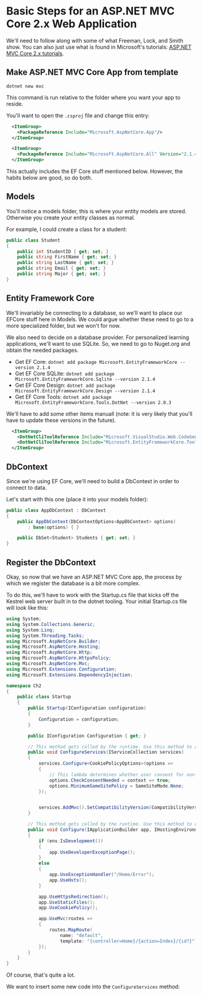 # Basic Steps for an ASP.NET MVC Core 2.x Web Application

We'll need to follow along with some of what Freeman, Lock, and Smith show.  You can also just use what is found in Microsoft's tutorials: [ASP.NET MVC Core 2.x tutorials]( https://docs.microsoft.com/en-us/aspnet/core/index?view=aspnetcore-2.1).

## Make ASP.NET MVC Core App from template

```dotnet new mvc```

This command is run relative to the folder where you want your app to reside.

You'll want to open the `.csproj` file and change this entry:

```xml
  <ItemGroup>
    <PackageReference Include="Microsoft.AspNetCore.App"/>
  </ItemGroup>
```

```xml
  <ItemGroup>
    <PackageReference Include="Microsoft.AspNetCore.All" Version="2.1.4" />
  </ItemGroup>
```

This actually includes the EF Core stuff mentioned below.  However, the habits below are good, so do both. 


## Models

You'll notice a models folder, this is where your entity models are stored. Otherwise you create your entity classes as normal.

For example, I could create a class for a student:

```csharp
public class Student
{
    public int StudentID { get; set; }
    public string FirstName { get; set; }
    public string LastName { get; set; }
    public string Email { get; set; }
    public string Major { get; set; }
}
```
## Entity Framework Core

We'll invariably be connecting to a database, so we'll want to place our EFCore stuff here in Models.  We could argue whether these need to go to a more specialized folder, but we won't for now.

We also need to decide on a database provider.  For personalized learning applications, we'll want to use SQLite.  So, we need to go to Nuget.org and obtain the needed packages.

* Get EF Core: `dotnet add package Microsoft.EntityFrameworkCore --version 2.1.4` 
* Get EF Core SQLite: `dotnet add package Microsoft.EntityFrameworkCore.Sqlite --version 2.1.4`
* Get EF Core Design: `dotnet add package Microsoft.EntityFrameworkCore.Design --version 2.1.4`
* Get EF Core Tools: `dotnet add package Microsoft.EntityFrameworkCore.Tools.DotNet --version 2.0.3`

We'll have to add some other items manuall (note: it is very likely that you'll have to update these versions in the future).

```xml
  <ItemGroup>
    <DotNetCliToolReference Include="Microsoft.VisualStudio.Web.CodeGeneration.Tools" Version="2.0.4" />
    <DotNetCliToolReference Include="Microsoft.EntityFrameworkCore.Tools.DotNet" Version="2.0.3" />
  </ItemGroup>
```

## DbContext

Since we're using EF Core, we'll need to build a DbContext in order to connect to data.

Let's start with this one (place it into your models folder):

```csharp
public class AppDbContext : DbContext
{
    public AppDbContext(DbContextOptions<AppDbContext> options)
        : base(options) { }

    public DbSet<Student> Students { get; set; }
}
```

## Register the DbContext

Okay, so now that we have an ASP.NET MVC Core app, the process by which we register the database is a bit more complex.

To do this, we'll have to work with the Startup.cs file that kicks off the Kestrel web server built in to the dotnet tooling.  Your initial Startup.cs file will look like this:

```csharp
using System;
using System.Collections.Generic;
using System.Linq;
using System.Threading.Tasks;
using Microsoft.AspNetCore.Builder;
using Microsoft.AspNetCore.Hosting;
using Microsoft.AspNetCore.Http;
using Microsoft.AspNetCore.HttpsPolicy;
using Microsoft.AspNetCore.Mvc;
using Microsoft.Extensions.Configuration;
using Microsoft.Extensions.DependencyInjection;

namespace Ch2
{
    public class Startup
    {
        public Startup(IConfiguration configuration)
        {
            Configuration = configuration;
        }

        public IConfiguration Configuration { get; }

        // This method gets called by the runtime. Use this method to add services to the container.
        public void ConfigureServices(IServiceCollection services)
        {
            services.Configure<CookiePolicyOptions>(options =>
            {
                // This lambda determines whether user consent for non-essential cookies is needed for a given request.
                options.CheckConsentNeeded = context => true;
                options.MinimumSameSitePolicy = SameSiteMode.None;
            });


            services.AddMvc().SetCompatibilityVersion(CompatibilityVersion.Version_2_1);
        }

        // This method gets called by the runtime. Use this method to configure the HTTP request pipeline.
        public void Configure(IApplicationBuilder app, IHostingEnvironment env)
        {
            if (env.IsDevelopment())
            {
                app.UseDeveloperExceptionPage();
            }
            else
            {
                app.UseExceptionHandler("/Home/Error");
                app.UseHsts();
            }

            app.UseHttpsRedirection();
            app.UseStaticFiles();
            app.UseCookiePolicy();

            app.UseMvc(routes =>
            {
                routes.MapRoute(
                    name: "default",
                    template: "{controller=Home}/{action=Index}/{id?}");
            });
        }
    }
}
```

Of course, that's quite a lot.

We want to insert some new code into the `ConfigureServices` method:

